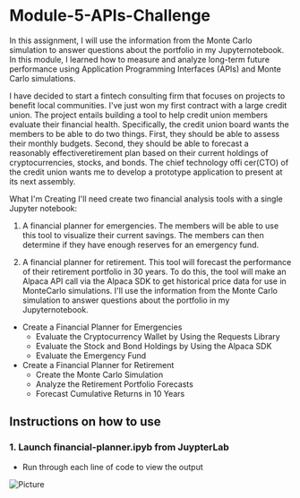 # Module-5-APIs-Challenge

In this assignment, I will use the information from the Monte Carlo simulation to answer questions about the portfolio in my Jupyternotebook.
In this module, I learned how to measure and analyze long-term future performance using Application Programming Interfaces (APIs) and Monte Carlo simulations.

I have decided to start a fintech consulting firm that focuses on projects to benefit local communities. I've just won my first contract with a large credit union. The project entails building a tool to help credit union members evaluate their financial health. Specifically, the credit union board wants the members to be able to do two things. First, they should be able to assess their monthly budgets. Second, they should be able to forecast a reasonably effectiveretirement plan based on their current holdings of cryptocurrencies, stocks, and bonds. The chief technology offi cer(CTO) of the credit union wants me to develop a prototype application to present at its next assembly.

What I'm Creating
I'll need create two financial analysis tools with a single Jupyter notebook:
1. A financial planner for emergencies. The members will be able to use this tool to visualize their current savings. The members can then determine if they have enough reserves for an emergency fund.
  
2. A financial planner for retirement. This tool will forecast the performance of their retirement portfolio in 30 years. To do this, the tool will make an Alpaca API call via the Alpaca SDK to get historical price data for use in MonteCarlo simulations. I'll use the information from the Monte Carlo simulation to answer questions about the portfolio in my Jupyternotebook.

* Create a Financial Planner for Emergencies
  * Evaluate the Cryptocurrency Wallet by Using the Requests Library
  * Evaluate the Stock and Bond Holdings by Using the Alpaca SDK
  * Evaluate the Emergency Fund
* Create a Financial Planner for Retirement
  * Create the Monte Carlo Simulation
  * Analyze the Retirement Portfolio Forecasts
  * Forecast Cumulative Returns in 10 Years

## Instructions on how to use 

### 1. Launch financial-planner.ipyb from JuypterLab
* Run through each line of code to view the output


 
![Picture](https://www.columbia.edu/content/themes/custom/columbia/assets/img/cu-header.svg)


